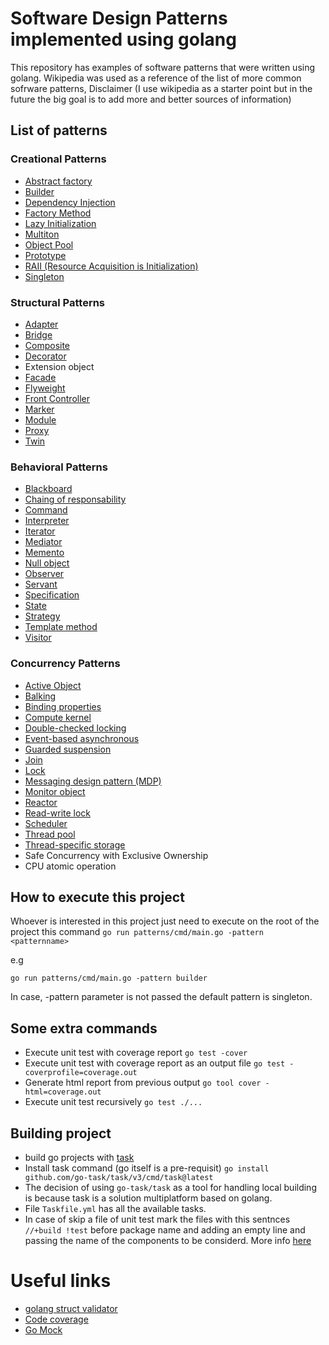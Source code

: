 # Software Design Patterns implemented using golang

This repository has examples of software patterns that were written using golang.
Wikipedia was used as a reference of the list of more common sofrware patterns, Disclaimer (I use wikipedia as a starter point but in the future the big goal is to add more and better sources of information)

## List of patterns

### Creational Patterns

- [Abstract factory](https://en.wikipedia.org/wiki/Abstract_factory_pattern)
- [Builder](https://en.wikipedia.org/wiki/Builder_pattern)
- [Dependency Injection](https://en.wikipedia.org/wiki/Dependency_injection)
- [Factory Method](https://en.wikipedia.org/wiki/Factory_method_pattern)
- [Lazy Initialization](https://en.wikipedia.org/wiki/Lazy_initialization)
- [Multiton](https://en.wikipedia.org/wiki/Multiton_pattern)
- [Object Pool](https://en.wikipedia.org/wiki/Object_pool_pattern)
- [Prototype](https://en.wikipedia.org/wiki/Prototype_pattern)
- [RAII (Resource Acquisition is Initialization)](https://en.wikipedia.org/wiki/Resource_Acquisition_Is_Initialization)
- [Singleton](https://en.wikipedia.org/wiki/Singleton_pattern)

### Structural Patterns

- [Adapter](https://en.wikipedia.org/wiki/Adapter_pattern)
- [Bridge](https://en.wikipedia.org/wiki/Bridge_pattern)
- [Composite](https://en.wikipedia.org/wiki/Composite_pattern)
- [Decorator](https://en.wikipedia.org/wiki/Decorator_pattern)
- Extension object
- [Facade](https://en.wikipedia.org/wiki/Facade_pattern)
- [Flyweight](https://en.wikipedia.org/wiki/Flyweight_pattern)
- [Front Controller](https://en.wikipedia.org/wiki/Front_controller)
- [Marker](https://en.wikipedia.org/wiki/Marker_interface_pattern)
- [Module](https://en.wikipedia.org/wiki/Module_pattern)
- [Proxy](https://en.wikipedia.org/wiki/Proxy_pattern)
- [Twin](https://en.wikipedia.org/wiki/Twin_pattern)

### Behavioral Patterns

- [Blackboard](<https://en.wikipedia.org/wiki/Blackboard_(design_pattern)>)
- [Chaing of responsability](https://en.wikipedia.org/wiki/Chain-of-responsibility_pattern)
- [Command](https://en.wikipedia.org/wiki/Command_pattern)
- [Interpreter](https://en.wikipedia.org/wiki/Interpreter_pattern)
- [Iterator](https://en.wikipedia.org/wiki/Iterator_pattern)
- [Mediator](https://en.wikipedia.org/wiki/Mediator_pattern)
- [Memento](https://en.wikipedia.org/wiki/Memento_pattern)
- [Null object](https://en.wikipedia.org/wiki/Null_Object_pattern)
- [Observer](https://en.wikipedia.org/wiki/Observer_pattern)
- [Servant](https://en.wikipedia.org/wiki/Design_pattern_Servant)
- [Specification](https://en.wikipedia.org/wiki/Specification_pattern)
- [State](https://en.wikipedia.org/wiki/State_pattern)
- [Strategy](https://en.wikipedia.org/wiki/Strategy_pattern)
- [Template method](https://en.wikipedia.org/wiki/Template_method_pattern)
- [Visitor](https://en.wikipedia.org/wiki/Visitor_pattern)

### Concurrency Patterns

- [Active Object](https://en.wikipedia.org/wiki/Active_object)
- [Balking](https://en.wikipedia.org/wiki/Balking_pattern)
- [Binding properties](https://en.wikipedia.org/wiki/Binding_properties_pattern)
- [Compute kernel](https://en.wikipedia.org/wiki/Binding_properties_pattern)
- [Double-checked locking](https://en.wikipedia.org/wiki/Double_checked_locking_pattern)
- [Event-based asynchronous](https://en.wikipedia.org/wiki/Event-Based_Asynchronous_Pattern)
- [Guarded suspension](https://en.wikipedia.org/wiki/Guarded_suspension)
- [Join](https://en.wikipedia.org/wiki/Join-pattern)
- [Lock](<https://en.wikipedia.org/wiki/Lock_(computer_science)>)
- [Messaging design pattern (MDP)](https://en.wikipedia.org/wiki/Messaging_pattern)
- [Monitor object](<https://en.wikipedia.org/wiki/Monitor_(synchronization)>)
- [Reactor](https://en.wikipedia.org/wiki/Reactor_pattern)
- [Read-write lock](https://en.wikipedia.org/wiki/Read/write_lock_pattern)
- [Scheduler](https://en.wikipedia.org/wiki/Scheduler_pattern)
- [Thread pool](https://en.wikipedia.org/wiki/Thread_pool_pattern)
- [Thread-specific storage](https://en.wikipedia.org/wiki/Thread-Specific_Storage)
- Safe Concurrency with Exclusive Ownership
- CPU atomic operation

## How to execute this project

Whoever is interested in this project just need to execute on the root of the project this command
`go run patterns/cmd/main.go -pattern <patternname>`

e.g

`go run patterns/cmd/main.go -pattern builder`

In case, -pattern parameter is not passed the default pattern is singleton.

## Some extra commands

- Execute unit test with coverage report `go test -cover`
- Execute unit test with coverage report as an output file `go test -coverprofile=coverage.out`
- Generate html report from previous output `go tool cover -html=coverage.out`
- Execute unit test recursively `go test ./...`

## Building project

- build go projects with [task](https://taskfile.dev/#/)
- Install task command (go itself is a pre-requisit) `go install github.com/go-task/task/v3/cmd/task@latest`
- The decision of using `go-task/task` as a tool for handling local building is because task is a solution multiplatform based on golang.
- File `Taskfile.yml` has all the available tasks.
- In case of skip a file of unit test mark the files with this sentnces `//+build !test` before package name and adding an empty line and passing the name of the components to be considerd. More info [here](https://pkg.go.dev/cmd/go#hdr-Build_constraints)

# Useful links

- [golang struct validator](github.com/go-playground/validator/v10)
- [Code coverage](https://golangdocs.com/code-coverage-in-golang)
- [Go Mock](https://github.com/golang/mock)
